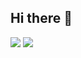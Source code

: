 ## Hi there 👋

<!--
**kursisiddiqsiddiq-ui/kursisiddiqsiddiq-ui** is a ✨ _special_ ✨ repository because its `README.md` (this file) appears on your GitHub profile.

Here are some ideas to get you started:

- 🔭 I’m currently working on ...
- 🌱 I’m currently learning ...
- 👯 I’m looking to collaborate on ...
- 🤔 I’m looking for help with ...
- 💬 Ask me about ...
- 📫 How to reach me: ...
- 😄 Pronouns: ...
- ⚡ Fun fact: ...
-->
![](https://media.giphy.com/media/v1.Y2lkPWVjZjA1ZTQ3Y3lidjcxZDhiNDdtZmJ5M2w2YzJtN2d6ODJ1ODJrZ3hiZWpmbnpjNiZlcD12MV9naWZzX3JlbGF0ZWQmY3Q9Zw/WkeXjFoubG449UdbGh/giphy.gif)
![](https://media.giphy.com/media/v1.Y2lkPWVjZjA1ZTQ3MnppY2UxbGFyYzN2ZDVnZ3B4eHhncDkzNWJ0a2FuaXZoaHBlMWEycyZlcD12MV9naWZzX3JlbGF0ZWQmY3Q9Zw/Z9JtPniLKdNzPjsEn6/giphy.gif)

